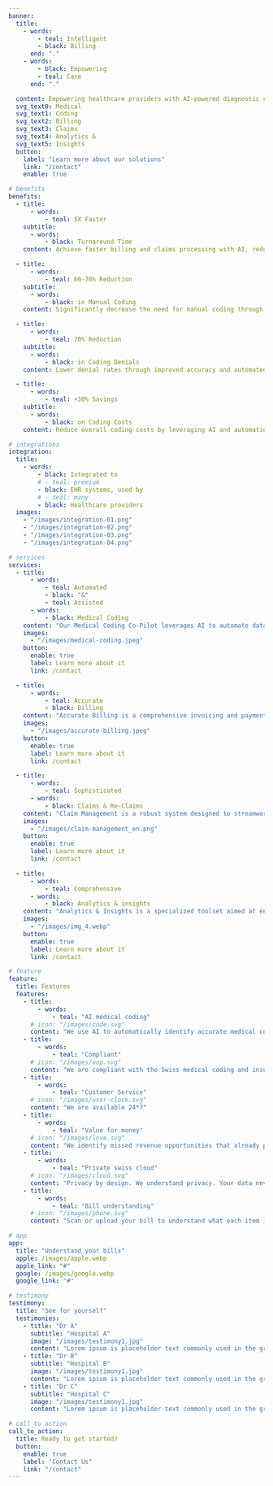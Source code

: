 ```yaml
---
banner:
  title:
    - words:
        - teal: Intelligent
        - black: Billing
      end: "."
    - words:
        - black: Empowering
        - teal: Care
      end: "."

  content: Empowering healthcare providers with AI-powered diagnostic coding and billing for the future of revenue and claims management.
  svg_text0: Medical
  svg_text1: Coding
  svg_text2: Billing
  svg_text3: Claims
  svg_text4: Analytics &
  svg_text5: Insights
  button:
    label: "Learn more about our solutions"
    link: "/contact"
    enable: true

# benefits
benefits:
  - title:
      - words:
          - teal: 5X Faster
    subtitle:
      - words:
          - black: Turnaround Time
    content: Achieve faster billing and claims processing with AI, reducing overall cycle times.

  - title:
      - words:
          - teal: 60-70% Reduction
    subtitle:
      - words:
          - black: in Manual Coding
    content: Significantly decrease the need for manual coding through automation.

  - title:
      - words:
          - teal: 70% Reduction
    subtitle:
      - words:
          - black: in Coding Denials
    content: Lower denial rates through improved accuracy and automated error checking.

  - title:
      - words:
          - teal: +30% Savings
    subtitle:
      - words:
          - black: on Coding Costs
    content: Reduce overall coding costs by leveraging AI and automation to streamwords processes.

# integrations
integration:
  title:
    - words:
        - black: Integrated to
        # - teal: premium
        - black: EHR systems, used by
        # - teal: many
        - black: Healthcare providers
  images:
    - "/images/integration-01.png"
    - "/images/integration-02.png"
    - "/images/integration-03.png"
    - "/images/integration-04.png"

# services
services:
  - title:
      - words:
          - teal: Automated
          - black: "&"
          - teal: Assisted
      - words:
          - black: Medical Coding
    content: "Our Medical Coding Co-Pilot leverages AI to automate data processing and code assignment, significantly reducing manual workload. With NLP, it accurately interprets complex medical language, minimizing coding errors without changing your current workflow."
    images:
      - "/images/medical-coding.jpeg"
    button:
      enable: true
      label: Learn more about it
      link: /contact

  - title:
      - words:
          - teal: Accurate
          - black: Billing
    content: "Accurate Billing is a comprehensive invoicing and payment management solution designed to ensure precise and timely billing processes. It offers features such as automated invoice generation, error detection, and detailed reporting to enhance financial accuracy and efficiency for businesses."
    images:
      - "/images/accurate-billing.jpeg"
    button:
      enable: true
      label: Learn more about it
      link: /contact

  - title:
      - words:
          - teal: Sophisticated
      - words:
          - black: Claims & Re-Claims
    content: "Claim Management is a robust system designed to streamwords the process of filing, tracking, and resolving insurance claims. It offers features like automated claim processing, real-time status updates, and comprehensive reporting to ensure efficient and transparent handling of claims for both insurers and policyholders. Using AI we can automatically respond to some of the queries insurance companies have."
    images:
      - "/images/claim-management_en.png"
    button:
      enable: true
      label: Learn more about it
      link: /contact

  - title:
      - words:
          - teal: Comprehensive
      - words:
          - black: Analytics & insights
    content: "Analytics & Insights is a specialized toolset aimed at enhancing the efficiency and accuracy of the medical billing process. It provides features like detailed financial reporting, trend analysis, and predictive modeling to help healthcare providers optimize revenue cycles, reduce billing errors, and improve patient care outcomes through data-driven decision-making."
    images:
      - "/images/img_4.webp"
    button:
      enable: true
      label: Learn more about it
      link: /contact

# feature
feature:
  title: Features
  features:
    - title:
        - words:
            - teal: "AI medical coding"
      # icon: "/images/code.svg"
      content: "We use AI to automatically identify accurate medical coding from doctors note"
    - title:
        - words:
            - teal: "Compliant"
      # icon: "/images/oop.svg"
      content: "We are compliant with the Swiss medical coding and insurance, less time to worry team insurance claims"
    - title:
        - words:
            - teal: "Customer Service"
      # icon: "/images/user-clock.svg"
      content: "We are available 24*7"
    - title:
        - words:
            - teal: "Value for money"
      # icon: "/images/love.svg"
      content: "We identify missed revenue opportunities that already pays for the services"
    - title:
        - words:
            - teal: "Private swiss cloud"
      # icon: "/images/cloud.svg"
      content: "Privacy by design. We understand privacy. Your data never leaves Switzerland"
    - title:
        - words:
            - teal: "Bill understanding"
      # icon: "/images/phone.svg"
      content: "Scan or upload your bill to understand what each item is team."

# app
app:
  title: "Understand your bills"
  apple: /images/apple.webp
  apple_link: "#"
  google: /images/google.webp
  google_link: "#"

# testimony
testimony:
  title: "See for yourself"
  testimonies:
    - title: "Dr A"
      subtitle: "Hospital A"
      image: "/images/testimony1.jpg"
      content: "Lorem ipsum is placeholder text commonly used in the graphic, print, and publishing industries for previewing layouts and visual mockups."
    - title: "Dr B"
      subtitle: "Hospital B"
      image: "/images/testimony1.jpg"
      content: "Lorem ipsum is placeholder text commonly used in the graphic, print, and publishing industries for previewing layouts and visual mockups."
    - title: "Dr C"
      subtitle: "Hospital C"
      image: "/images/testimony1.jpg"
      content: "Lorem ipsum is placeholder text commonly used in the graphic, print, and publishing industries for previewing layouts and visual mockups."

# call_to_action
call_to_action:
  title: Ready to get started?
  button:
    enable: true
    label: "Contact Us"
    link: "/contact"
---
```

